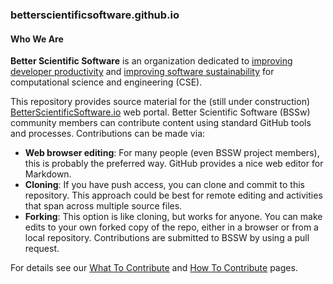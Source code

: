 ### betterscientificsoftware.github.io

#### Who We Are

**Better Scientific Software** is an organization dedicated to [improving developer productivity](Site/Categories/Topics/WhatIsProductivity.md) and [improving software sustainability](Site/Categories/Topics/WhatIsSustainability.md) for computational science and engineering (CSE).

This repository provides source material for the (still under construction) [BetterScientificSoftware.io](https://bssw.io) web portal. Better Scientific Software (BSSw) community members can contribute content using standard GitHub tools and processes. Contributions can be made via:
* **Web browser editing**:  For many people (even BSSW project members), this is probably the preferred way.  GitHub provides a nice web editor for Markdown.
* **Cloning**: If you have push access, you can clone and commit to this repository.  This approach could be best for remote editing and activities that span across multiple source files.
* **Forking**: This option is like cloning, but works for anyone.  You can make edits to your own forked copy of the repo, either in a browser or from a local repository.  Contributions are submitted to BSSW by using a pull request.

For details see our [What To Contribute](WhatToContribute.md) and [How To Contribute](HowToContribute.md) pages.

<!---
Publish: no
---!>
